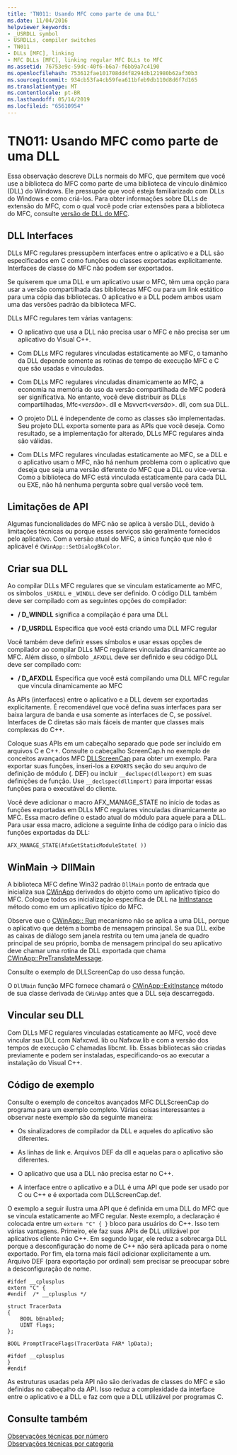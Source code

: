 ```yaml
---
title: 'TN011: Usando MFC como parte de uma DLL'
ms.date: 11/04/2016
helpviewer_keywords:
- _USRDLL symbol
- USRDLLs, compiler switches
- TN011
- DLLs [MFC], linking
- MFC DLLs [MFC], linking regular MFC DLLs to MFC
ms.assetid: 76753e9c-59dc-40f6-b6a7-f6bb9a7c4190
ms.openlocfilehash: 753612fae101708dd4f8294db121980b62af30b3
ms.sourcegitcommit: 934cb53fa4cb59fea611bfeb9db110d8d6f7d165
ms.translationtype: MT
ms.contentlocale: pt-BR
ms.lasthandoff: 05/14/2019
ms.locfileid: "65610954"
---
```

# <a name="tn011-using-mfc-as-part-of-a-dll"></a>TN011: Usando MFC como parte de uma DLL

Essa observação descreve DLLs normais do MFC, que permitem que você use a biblioteca do MFC como parte de uma biblioteca de vínculo dinâmico (DLL) do Windows. Ele pressupõe que você esteja familiarizado com DLLs do Windows e como criá-los. Para obter informações sobre DLLs de extensão do MFC, com o qual você pode criar extensões para a biblioteca do MFC, consulte [versão de DLL do MFC](../mfc/tn033-dll-version-of-mfc.md).

## <a name="dll-interfaces"></a>DLL Interfaces

DLLs MFC regulares pressupõem interfaces entre o aplicativo e a DLL são especificados em C como funções ou classes exportadas explicitamente. Interfaces de classe do MFC não podem ser exportados.

Se quiserem que uma DLL e um aplicativo usar o MFC, têm uma opção para usar a versão compartilhada das bibliotecas MFC ou para um link estático para uma cópia das bibliotecas. O aplicativo e a DLL podem ambos usam uma das versões padrão da biblioteca MFC.

DLLs MFC regulares tem várias vantagens:

- O aplicativo que usa a DLL não precisa usar o MFC e não precisa ser um aplicativo do Visual C++.

- Com DLLs MFC regulares vinculadas estaticamente ao MFC, o tamanho da DLL depende somente as rotinas de tempo de execução MFC e C que são usadas e vinculadas.

- Com DLLs MFC regulares vinculadas dinamicamente ao MFC, a economia na memória do uso da versão compartilhada de MFC poderá ser significativa. No entanto, você deve distribuir as DLLs compartilhadas, Mfc\<*versão*>. dll e Msvvcrt\<*versão*>. dll, com sua DLL.

- O projeto DLL é independente de como as classes são implementadas. Seu projeto DLL exporta somente para as APIs que você deseja. Como resultado, se a implementação for alterado, DLLs MFC regulares ainda são válidas.

- Com DLLs MFC regulares vinculadas estaticamente ao MFC, se a DLL e o aplicativo usam o MFC, não há nenhum problema com o aplicativo que deseja que seja uma versão diferente do MFC que a DLL ou vice-versa. Como a biblioteca do MFC está vinculada estaticamente para cada DLL ou EXE, não há nenhuma pergunta sobre qual versão você tem.

## <a name="api-limitations"></a>Limitações de API

Algumas funcionalidades do MFC não se aplica à versão DLL, devido à limitações técnicas ou porque esses serviços são geralmente fornecidos pelo aplicativo. Com a versão atual do MFC, a única função que não é aplicável é `CWinApp::SetDialogBkColor`.

## <a name="building-your-dll"></a>Criar sua DLL

Ao compilar DLLs MFC regulares que se vinculam estaticamente ao MFC, os símbolos `_USRDLL` e `_WINDLL` deve ser definido. O código DLL também deve ser compilado com as seguintes opções do compilador:

- **/ D_WINDLL** significa a compilação é para uma DLL

- **/ D_USRDLL** Especifica que você está criando uma DLL MFC regular

Você também deve definir esses símbolos e usar essas opções de compilador ao compilar DLLs MFC regulares vinculadas dinamicamente ao MFC. Além disso, o símbolo `_AFXDLL` deve ser definido e seu código DLL deve ser compilado com:

- **/ D_AFXDLL** Especifica que você está compilando uma DLL MFC regular que vincula dinamicamente ao MFC

As APIs (interfaces) entre o aplicativo e a DLL devem ser exportadas explicitamente. É recomendável que você defina suas interfaces para ser baixa largura de banda e usa somente as interfaces de C, se possível. Interfaces de C diretas são mais fáceis de manter que classes mais complexas do C++.

Coloque suas APIs em um cabeçalho separado que pode ser incluído em arquivos C e C++. Consulte o cabeçalho ScreenCap.h no exemplo de conceitos avançados MFC [DLLScreenCap](../overview/visual-cpp-samples.md) para obter um exemplo. Para exportar suas funções, inseri-los a `EXPORTS` seção do seu arquivo de definição de módulo (. DEF) ou incluir `__declspec(dllexport)` em suas definições de função. Use `__declspec(dllimport)` para importar essas funções para o executável do cliente.

Você deve adicionar o macro AFX_MANAGE_STATE no início de todas as funções exportadas em DLLs MFC regulares vinculadas dinamicamente ao MFC. Essa macro define o estado atual do módulo para aquele para a DLL. Para usar essa macro, adicione a seguinte linha de código para o início das funções exportadas da DLL:

`AFX_MANAGE_STATE(AfxGetStaticModuleState( ))`

## <a name="winmain---dllmain"></a>WinMain -> DllMain

A biblioteca MFC define Win32 padrão `DllMain` ponto de entrada que inicializa sua [CWinApp](../mfc/reference/cwinapp-class.md) derivados do objeto como um aplicativo típico do MFC. Coloque todos os inicialização específica de DLL na [InitInstance](../mfc/reference/cwinapp-class.md#initinstance) método como em um aplicativo típico do MFC.

Observe que o [CWinApp:: Run](../mfc/reference/cwinapp-class.md#run) mecanismo não se aplica a uma DLL, porque o aplicativo que detém a bomba de mensagem principal. Se sua DLL exibe as caixas de diálogo sem janela restrita ou tem uma janela de quadro principal de seu próprio, bomba de mensagem principal do seu aplicativo deve chamar uma rotina de DLL exportada que chama [CWinApp::PreTranslateMessage](../mfc/reference/cwinapp-class.md#pretranslatemessage).

Consulte o exemplo de DLLScreenCap do uso dessa função.

O `DllMain` função MFC fornece chamará o [CWinApp::ExitInstance](../mfc/reference/cwinapp-class.md#exitinstance) método de sua classe derivada de `CWinApp` antes que a DLL seja descarregada.

## <a name="linking-your-dll"></a>Vincular seu DLL

Com DLLs MFC regulares vinculadas estaticamente ao MFC, você deve vincular sua DLL com Nafxcwd. lib ou Nafxcw.lib e com a versão dos tempos de execução C chamadas libcmt. lib. Essas bibliotecas são criadas previamente e podem ser instaladas, especificando-os ao executar a instalação do Visual C++.

## <a name="sample-code"></a>Código de exemplo

Consulte o exemplo de conceitos avançados MFC DLLScreenCap do programa para um exemplo completo. Várias coisas interessantes a observar neste exemplo são da seguinte maneira:

- Os sinalizadores de compilador da DLL e aqueles do aplicativo são diferentes.

- As linhas de link e. Arquivos DEF da dll e aquelas para o aplicativo são diferentes.

- O aplicativo que usa a DLL não precisa estar no C++.

- A interface entre o aplicativo e a DLL é uma API que pode ser usado por C ou C++ e é exportada com DLLScreenCap.def.

O exemplo a seguir ilustra uma API que é definida em uma DLL do MFC que se vincula estaticamente ao MFC regular. Neste exemplo, a declaração é colocada entre um `extern "C" { }` bloco para usuários do C++. Isso tem várias vantagens. Primeiro, ele faz suas APIs de DLL utilizável por aplicativos cliente não C++. Em segundo lugar, ele reduz a sobrecarga DLL porque a desconfiguração do nome de C++ não será aplicada para o nome exportado. Por fim, ela torna mais fácil adicionar explicitamente a um. Arquivo DEF (para exportação por ordinal) sem precisar se preocupar sobre a desconfiguração de nome.

```
#ifdef __cplusplus
extern "C" {
#endif  /* __cplusplus */

struct TracerData
{
    BOOL bEnabled;
    UINT flags;
};

BOOL PromptTraceFlags(TracerData FAR* lpData);

#ifdef __cplusplus
}
#endif
```

As estruturas usadas pela API não são derivadas de classes do MFC e são definidas no cabeçalho da API. Isso reduz a complexidade da interface entre o aplicativo e a DLL e faz com que a DLL utilizável por programas C.

## <a name="see-also"></a>Consulte também

[Observações técnicas por número](../mfc/technical-notes-by-number.md)<br/>
[Observações técnicas por categoria](../mfc/technical-notes-by-category.md)
